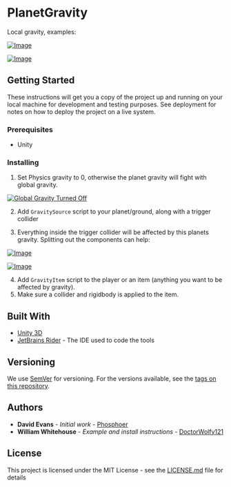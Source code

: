 # PlanetGravity
 
 Local gravity, examples:
 
 [![Image](https://i.gyazo.com/bc64b11dd1f73dc6bbb21a188de3cbca.gif)](https://gyazo.com/bc64b11dd1f73dc6bbb21a188de3cbca)
 
 [![Image](https://i.gyazo.com/eff8ec9c7a81d9058af8bcce01471892.gif)](https://gyazo.com/eff8ec9c7a81d9058af8bcce01471892)

## Getting Started

These instructions will get you a copy of the project up and running on your local machine for development and testing purposes. See deployment for notes on how to deploy the project on a live system.

### Prerequisites

- Unity

### Installing

1. Set Physics gravity to 0, otherwise the planet gravity will fight with global gravity.

[![Global Gravity Turned Off](https://i.gyazo.com/7f819af070ec7c4bccfac03a2524bd1e.png)](https://gyazo.com/7f819af070ec7c4bccfac03a2524bd1e)

2. Add `GravitySource` script to your planet/ground, along with a trigger collider

3. Everything inside the trigger collider will be affected by this planets gravity. Splitting out the components can help: 

[![Image](https://i.gyazo.com/7b751229a03c2c25c5315da0268d12cd.png)](https://gyazo.com/7b751229a03c2c25c5315da0268d12cd)

[![Image](https://i.gyazo.com/9edb23a6623827479b3f0fdce03a5410.png)](https://gyazo.com/9edb23a6623827479b3f0fdce03a5410)

4. Add `GravityItem` script to the player or an item (anything you want to be affected by gravity).
5. Make sure a collider and rigidbody is applied to the item.

## Built With

- [Unity 3D](https://unity.com/)
- [JetBrains Rider](https://www.jetbrains.com/rider/) - The IDE used to code the tools

## Versioning

We use [SemVer](http://semver.org/) for versioning. For the versions available, see the [tags on this repository](https://github.com/your/project/tags). 

## Authors

- **David Evans** - *Initial work* - [Phosphoer](https://github.com/phosphoer)
- **William Whitehouse** - *Example and install instructions* - [DoctorWolfy121](https://github.com/DoctorWolfy121)

## License

This project is licensed under the MIT License - see the [LICENSE.md](LICENSE.md) file for details
